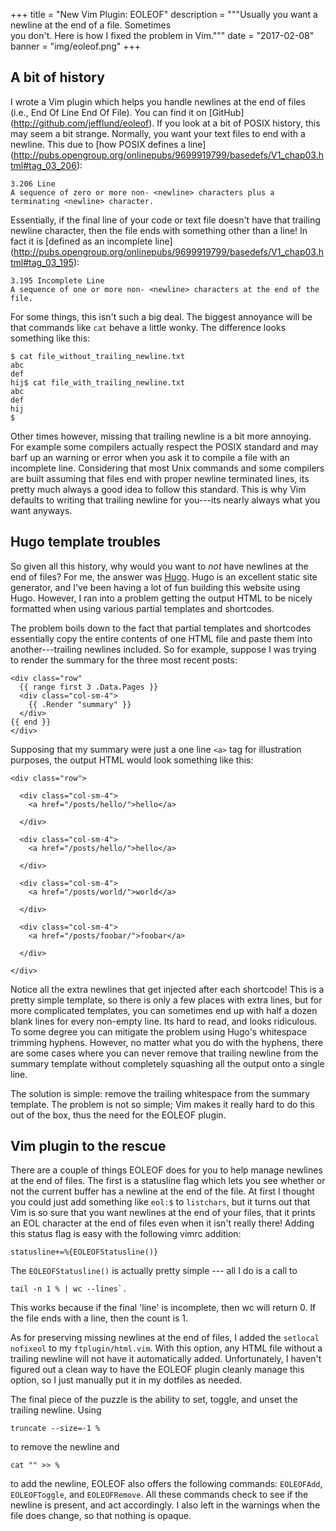 +++
title = "New Vim Plugin: EOLEOF"
description = """Usually you want a newline at the end of a file. Sometimes \
you don't. Here is how I fixed the problem in Vim."""
date = "2017-02-08"
banner = "img/eoleof.png"
+++

## A bit of history

I wrote a Vim plugin which helps you handle newlines at the end of files (i.e.,
End Of Line End Of File). You can find it on [GitHub]
(http://github.com/jefflund/eoleof). If you look at a bit of POSIX history,
this may seem a bit strange. Normally, you want your text files to end with a
newline. This due to [how POSIX defines a line]
(http://pubs.opengroup.org/onlinepubs/9699919799/basedefs/V1_chap03.html#tag_03_206):
```
3.206 Line
A sequence of zero or more non- <newline> characters plus a terminating <newline> character.
```
Essentially, if the final line of your code or text file doesn't have that
trailing newline character, then the file ends with something other than a
line! In fact it is [defined as an incomplete line]
(http://pubs.opengroup.org/onlinepubs/9699919799/basedefs/V1_chap03.html#tag_03_195):
```
3.195 Incomplete Line
A sequence of one or more non- <newline> characters at the end of the file.
```
For some things, this isn't such a big deal. The biggest annoyance will
be that commands like `cat` behave a little wonky. The difference looks
something like this:
```
$ cat file_without_trailing_newline.txt
abc
def
hij$ cat file_with_trailing_newline.txt
abc
def
hij
$
```
Other times however, missing that trailing newline is a bit more annoying. For
example some compilers actually respect the POSIX standard and may barf up an
warning or error when you ask it to compile a file with an incomplete line.
Considering that most Unix commands and some compilers are built assuming that
files end with proper newline terminated lines, its pretty much always a good
idea to follow this standard. This is why Vim defaults to writing that trailing
newline for you---its nearly always what you want anyways.

## Hugo template troubles

So given all this history, why would you want to *not* have newlines at the end
of files? For me, the answer was [Hugo](http://gohugo.io). Hugo is an excellent
static site generator, and I've been having a lot of fun building this website
using Hugo. However, I ran into a problem getting the output HTML to be nicely
formatted when using various partial templates and shortcodes.

The problem boils down to the fact that partial templates and shortcodes
essentially copy the entire contents of one HTML file and paste them into
another---trailing newlines included. So for example, suppose I was trying to
render the summary for the three most recent posts:
```
<div class="row"
  {{ range first 3 .Data.Pages }}
  <div class="col-sm-4">
    {{ .Render "summary" }}
  </div>
{{ end }}
</div>
```
Supposing that my summary were just a one line `<a>` tag for illustration
purposes, the output HTML would look something like this:
```
<div class="row">

  <div class="col-sm-4">
    <a href="/posts/hello/">hello</a>

  </div>

  <div class="col-sm-4">
    <a href="/posts/hello/">hello</a>

  </div>

  <div class="col-sm-4">
    <a href="/posts/world/">world</a>

  </div>

  <div class="col-sm-4">
    <a href="/posts/foobar/">foobar</a>

  </div>

</div>
```
Notice all the extra newlines that get injected after each shortcode! This is a
pretty simple template, so there is only a few places with extra lines, but for
more complicated templates, you can sometimes end up with half a dozen blank
lines for every non-empty line. Its hard to read, and looks ridiculous. To some
degree you can mitigate the problem using Hugo's whitespace trimming hyphens.
However, no matter what you do with the hyphens, there are some cases where you
can never remove that trailing newline from the summary template without
completely squashing all the output onto a single line.

The solution is simple: remove the trailing whitespace from the summary
template. The problem is not so simple; Vim makes it really hard to do this out
of the box, thus the need for the EOLEOF plugin.

## Vim plugin to the rescue

There are a couple of things EOLEOF does for you to help manage newlines at the
end of files. The first is a statusline flag which lets you see whether or not
the current buffer has a newline at the end of the file. At first I thought you
could just add something like `eol:$` to `listchars`, but it turns out that Vim
is so sure that you want newlines at the end of your files, that it prints an
EOL character at the end of files even when it isn't really there! Adding this
status flag is easy with the following vimrc addition:
```
statusline+=%{EOLEOFStatusline()}
```
The `EOLEOFStatusline()` is actually pretty simple --- all I do is a call to
```
tail -n 1 % | wc --lines`.
```
This works because if the final 'line' is incomplete, then wc will return 0. If
the file ends with a line, then the count is 1.

As for preserving missing newlines at the end of files, I added the `setlocal
nofixeol` to my `ftplugin/html.vim`. With this option, any HTML file without a
trailing newline will not have it automatically added. Unfortunately, I haven't
figured out a clean way to have the EOLEOF plugin cleanly manage this option,
so I just manually put it in my dotfiles as needed.

The final piece of the puzzle is the ability to set, toggle, and unset the
trailing newline. Using
```
truncate --size=-1 %
```
to remove the newline and
```
cat "" >> %
```
to add the newline, EOLEOF also offers the following commands: `EOLEOFAdd`,
`EOLEOFToggle`, and `EOLEOFRemove`. All these commands check to see if the
newline is present, and act accordingly. I also left in the warnings when the
file does change, so that nothing is opaque.
